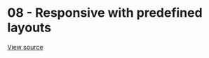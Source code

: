 # 08 - Responsive with predefined layouts 

[View source](https://github.com/merfais/vue-grid-layout-v3/blob/master/website/docs/.vuepress/components/Example08ResponsivePredefinedLayouts.vue)

<ClientOnly>
<Example08ResponsivePredefinedLayouts></Example08ResponsivePredefinedLayouts>
</ClientOnly>
